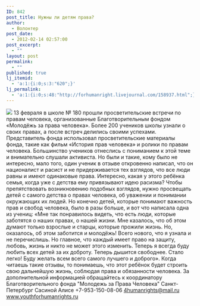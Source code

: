 ```yaml
---
ID: 842
post_title: Нужны ли детям права?
author:
  - Волонтер
post_date:
  - 2012-02-14 02:57:00
post_excerpt:
  - ""
layout: post
permalink:
  - ""
published: true
lj_itemid:
  - 'a:1:{i:0;s:3:"620";}'
lj_permalink:
  - 'a:1:{i:0;s:48:"http://forhumanright.livejournal.com/158937.html";}'
---
```


<img src="http://cs5338.vk.com/u132145096/132409092/x_5b26039f.jpg" /> 13 февраля в школе № 180 прошли просветительские встречи по правам человека, организованные Благотворительным фондом «Молодёжь за права человека». Более 200 учеников школы узнали о своих правах, а после встреч делились своими успехами.
Представитель фонда использовал просветительские материалы фонда, такие как фильм «История прав человека» и ролики по правам человека. Большинство учеников отнеслись с пониманием к этой теме и внимательно слушали активиста. Но были и такие, кому было не интересно, мало того, один ученик в отзыве откровенно написал, что он националист и расист и не придерживается тех взглядов, что все люди равны и имеют одинаковые права. Интересно, какая у этого ребёнка семья, когда уже с детства ему привязывают идею расизма? Чтобы препятствовать возникновению  подобных взглядов, нужно просвещать детей с самого детства о правах человека, об уважении и понимании окружающих их людей. 
Но конечно детей, которые понимают важность прав и свобод человека, было в разы больше, и вот что написала одна из учениц:
«Мне так понравилось видеть, что есть люди, которые заботятся о наших правах, о нашей жизни. Мне казалось, что об этом думают только взрослые и старцы, которые прожили жизнь. Но, оказалось, об этом заботится и молодёжь! Всего нового, что я узнала и не перечислишь. Но главное, что каждый имеет право на защиту, любовь, жизнь и никто не может этого изменить. Теперь я всегда буду любить всех детей за их доброту. Теперь дышится свободнее. Стало легко! Буду желать всем всего самого лучшего и доброго».
Когда читаешь такие отзывы, то понимаешь, что этот ребёнок  будет строить свою дальнейшую жизнь, соблюдая права и обязанности человека.
За дополнительной информацией обращайтесь к координатору
Благотворительного фонда
"Молодежь за Права Человека" Санкт-Петербург 
Сасиной Алисе 
+7-953-150-08-06 
4humanrights@mail.ru
www.youthforhumanrights.ru